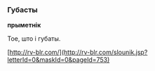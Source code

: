 ### Губасты
**прыметнік**

Тое, што і губаты.

<a rel="author">[http://rv-blr.com/](http://rv-blr.com/slounik.jsp?letterId=0&maskId=0&pageId=753)</a>
